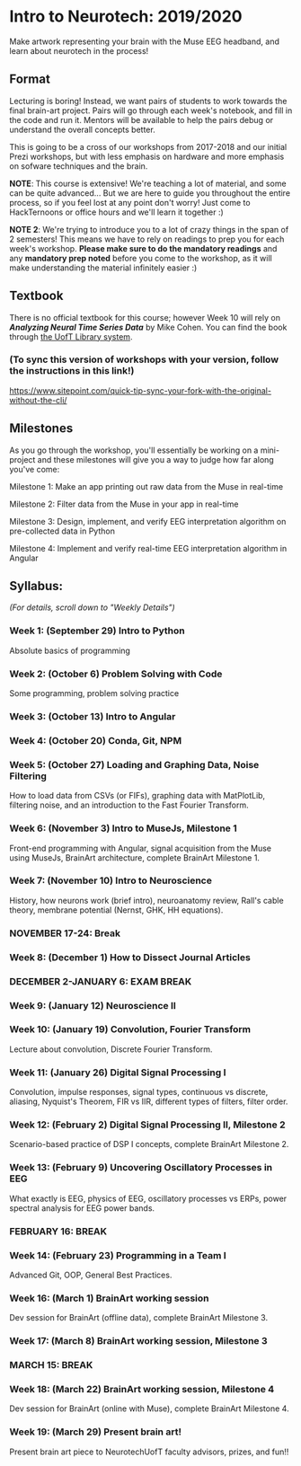 # Intro to Neurotech: 2019/2020
Make artwork representing your brain with the Muse EEG headband, and learn about neurotech in the process!

## Format
Lecturing is boring! Instead, we want pairs of students to work towards the final brain-art project. Pairs will go through each week's notebook, and fill in the code and run it. Mentors will be available to help the pairs debug or understand the overall concepts better.

This is going to be a cross of our workshops from 2017-2018 and our initial Prezi workshops, but with less emphasis on hardware and more emphasis on sofware techniques and the brain.

**NOTE**: This course is extensive! We're teaching a lot of material, and some can be quite advanced... But we are here to guide you throughout the entire process, so if you feel lost at any point don't worry! Just come to HackTernoons or office hours and we'll learn it together :)

**NOTE 2**: We're trying to introduce you to a lot of crazy things in the span of 2 semesters! This means we have to rely on readings to prep you for each week's workshop. **Please make sure to do the mandatory readings** and any **mandatory prep noted** before you come to the workshop, as it will make understanding the material infinitely easier :)


## Textbook
There is no official textbook for this course; however Week 10 will rely on ***Analyzing Neural Time Series Data*** by Mike Cohen. You can find the book through [the UofT Library system](http://cognet.mit.edu.myaccess.library.utoronto.ca/book/analyzing-neural-time-series-data).

### (To sync this version of workshops with your version, follow the instructions in this link!)
https://www.sitepoint.com/quick-tip-sync-your-fork-with-the-original-without-the-cli/

## Milestones
As you go through the workshop, you'll essentially be working on a mini-project and these milestones will give you a way to judge how far along you've come:

Milestone 1: Make an app printing out raw data from the Muse in real-time

Milestone 2: Filter data from the Muse in your app in real-time

Milestone 3: Design, implement, and verify EEG interpretation algorithm on pre-collected data in Python

Milestone 4: Implement and verify real-time EEG interpretation algorithm in Angular

## Syllabus:
*(For details, scroll down to "Weekly Details")*

### Week 1: (September 29) Intro to Python
Absolute basics of programming

### Week 2: (October 6) Problem Solving with Code
Some programming, problem solving practice

### Week 3: (October 13) Intro to Angular

### Week 4: (October 20) Conda, Git, NPM

### Week 5: (October 27) Loading and Graphing Data, Noise Filtering
How to load data from CSVs (or FIFs), graphing data with MatPlotLib, filtering noise, and an introduction to the Fast Fourier Transform.

### Week 6: (November 3) Intro to MuseJs, Milestone 1
Front-end programming with Angular, signal acquisition from the Muse using MuseJs, BrainArt architecture, complete BrainArt Milestone 1.

### Week 7: (November 10) Intro to Neuroscience
History, how neurons work (brief intro), neuroanatomy review, Rall's cable theory, membrane potential (Nernst, GHK, HH equations).

### NOVEMBER 17-24: Break

### Week 8: (December 1) How to Dissect Journal Articles

### DECEMBER 2-JANUARY 6: EXAM BREAK

### Week 9: (January 12) Neuroscience II

### Week 10: (January 19) Convolution, Fourier Transform
Lecture about convolution, Discrete Fourier Transform.

### Week 11: (January 26) Digital Signal Processing I
Convolution, impulse responses, signal types, continuous vs discrete, aliasing, Nyquist's Theorem, FIR vs IIR, different types of filters, filter order.

### Week 12: (February 2) Digital Signal Processing II, Milestone 2
Scenario-based practice of DSP I concepts, complete BrainArt Milestone 2.

### Week 13: (February 9) Uncovering Oscillatory Processes in EEG
What exactly is EEG, physics of EEG, oscillatory processes vs ERPs, power spectral analysis for EEG power bands.

### FEBRUARY 16: BREAK

### Week 14: (February 23) Programming in a Team I
Advanced Git, OOP, General Best Practices.

### Week 16: (March 1) BrainArt working session
Dev session for BrainArt (offline data), complete BrainArt Milestone 3.

### Week 17: (March 8) BrainArt working session, Milestone 3

### MARCH 15: BREAK

### Week 18: (March 22) BrainArt working session, Milestone 4
Dev session for BrainArt (online with Muse), complete BrainArt Milestone 4.

### Week 19: (March 29) Present brain art!
Present brain art piece to NeurotechUofT faculty advisors, prizes, and fun!!
